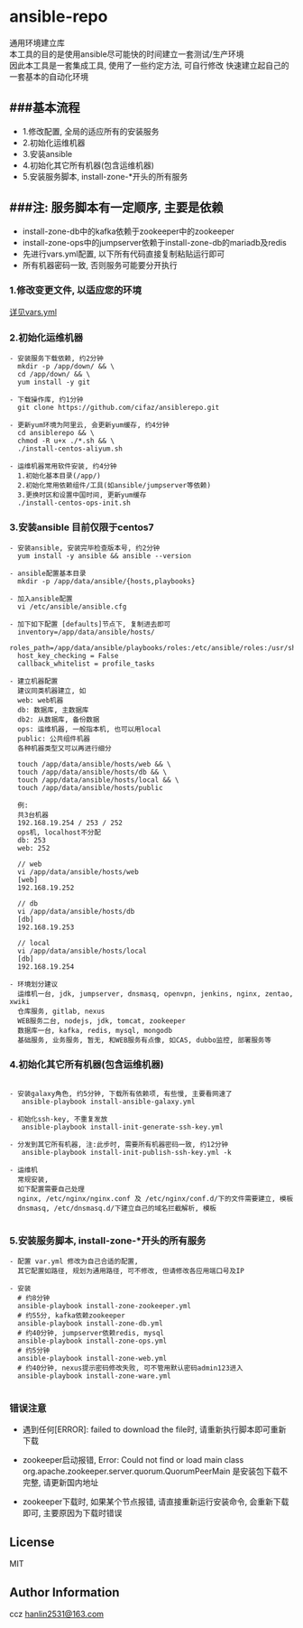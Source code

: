 ansible-repo
========================

通用环境建立库  
本工具的目的是使用ansible尽可能快的时间建立一套测试/生产环境  
因此本工具是一套集成工具, 使用了一些约定方法, 可自行修改
快速建立起自己的一套基本的自动化环境  

###基本流程
-------------------
- 1.修改配置, 全局的适应所有的安装服务
- 2.初始化运维机器
- 3.安装ansible
- 4.初始化其它所有机器(包含运维机器)
- 5.安装服务脚本, install-zone-*开头的所有服务


###注: 服务脚本有一定顺序, 主要是依赖
------------------
- install-zone-db中的kafka依赖于zookeeper中的zookeeper
- install-zone-ops中的jumpserver依赖于install-zone-db的mariadb及redis
- 先进行vars.yml配置, 以下所有代码直接复制粘贴运行即可
- 所有机器密码一致, 否则服务可能要分开执行

### 1.修改变更文件, 以适应您的环境
[详见vars.yml](vars.yml)

### 2.初始化运维机器
````
- 安装服务下载依赖, 约2分钟 
  mkdir -p /app/down/ && \
  cd /app/down/ && \
  yum install -y git
    
- 下载操作库, 约1分钟
  git clone https://github.com/cifaz/ansiblerepo.git
  
- 更新yum环境为阿里云, 会更新yum缓存, 约4分钟
  cd ansiblerepo && \
  chmod -R u+x ./*.sh && \
  ./install-centos-aliyum.sh
  
- 运维机器常用软件安装, 约4分钟
  1.初始化基本目录(/app/)   
  2.初始化常用依赖组件/工具(如ansible/jumpserver等依赖)   
  3.更换时区和设置中国时间, 更新yum缓存  
  ./install-centos-ops-init.sh

````

### 3.安装ansible 目前仅限于centos7
```
- 安装ansible, 安装完毕检查版本号, 约2分钟
  yum install -y ansible && ansible --version
   
- ansible配置基本目录
  mkdir -p /app/data/ansible/{hosts,playbooks}
   
- 加入ansible配置
  vi /etc/ansible/ansible.cfg
 
- 加下如下配置 [defaults]节点下, 复制进去即可
  inventory=/app/data/ansible/hosts/
  roles_path=/app/data/ansible/playbooks/roles:/etc/ansible/roles:/usr/share/ansible/roles
  host_key_checking = False
  callback_whitelist = profile_tasks
  
- 建立机器配置
  建议同类机器建立, 如
  web: web机器
  db: 数据库, 主数据库
  db2: 从数据库, 备份数据
  ops: 运维机器, 一般指本机, 也可以用local
  public: 公共组件机器
  各种机器类型又可以再进行细分
   
  touch /app/data/ansible/hosts/web && \ 
  touch /app/data/ansible/hosts/db && \
  touch /app/data/ansible/hosts/local && \
  touch /app/data/ansible/hosts/public 
  
  例:
  共3台机器
  192.168.19.254 / 253 / 252
  ops机, localhost不分配
  db: 253
  web: 252
  
  // web
  vi /app/data/ansible/hosts/web
  [web]
  192.168.19.252
  
  // db 
  vi /app/data/ansible/hosts/db
  [db]
  192.168.19.253
  
  // local 
  vi /app/data/ansible/hosts/local
  [db]
  192.168.19.254
  
- 环境划分建议
  运维机一台, jdk, jumpserver, dnsmasq, openvpn, jenkins, nginx, zentao, xwiki
  仓库服务, gitlab, nexus
  WEB服务二台, nodejs, jdk, tomcat, zookeeper
  数据库一台, kafka, redis, mysql, mongodb
  基础服务, 业务服务, 暂无, 和WEB服务有点像, 如CAS, dubbo监控, 部署服务等

```

### 4.初始化其它所有机器(包含运维机器)
```
  
- 安装galaxy角色, 约5分钟, 下载所有依赖项, 有些慢, 主要看网速了
   ansible-playbook install-ansible-galaxy.yml
  
- 初始化ssh-key, 不重复发放
   ansible-playbook install-init-generate-ssh-key.yml
  
- 分发到其它所有机器, 注:此步时, 需要所有机器密码一致, 约12分钟
   ansible-playbook install-init-publish-ssh-key.yml -k
  
- 运维机
  常规安装, 
  如下配置需要自己处理
  nginx, /etc/nginx/nginx.conf 及 /etc/nginx/conf.d/下的文件需要建立, 模板
  dnsmasq, /etc/dnsmasq.d/下建立自己的域名拦截解析, 模板
  
```

### 5.安装服务脚本, install-zone-*开头的所有服务
```
- 配置 var.yml 修改为自己合适的配置, 
  其它配置如路径, 规划为通用路径, 可不修改, 但请修改各应用端口号及IP
  
- 安装
  # 约8分钟
  ansible-playbook install-zone-zookeeper.yml
  # 约55分, kafka依赖zookeeper
  ansible-playbook install-zone-db.yml
  # 约40分钟, jumpserver依赖redis, mysql
  ansible-playbook install-zone-ops.yml
  # 约5分钟
  ansible-playbook install-zone-web.yml
  # 约40分钟, nexus提示密码修改失败, 可不管用默认密码admin123进入
  ansible-playbook install-zone-ware.yml
  
```

### 错误注意
- 遇到任何[ERROR]: failed to download the file时, 请重新执行脚本即可重新下载
  
- zookeeper启动报错, Error: Could not find or load main class org.apache.zookeeper.server.quorum.QuorumPeerMain
  是安装包下载不完整, 请更新国内地址

- zookeeper下载时, 如果某个节点报错, 请直接重新运行安装命令, 会重新下载即可,  主要原因为下载时错误


License
-------

MIT

Author Information
------------------

ccz <hanlin2531@163.com>

